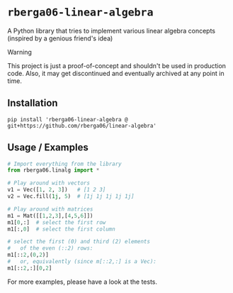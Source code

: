 # `rberga06-linear-algebra`
A Python library that tries to implement various linear algebra concepts
(inspired by a genious friend's idea)

> [!WARNING]
> This project is just a proof-of-concept and shouldn't be used in production code.
> Also, it may get discontinued and eventually archived at any point in time.
>

## Installation

`pip install 'rberga06-linear-algebra @ git+https://github.com/rberga06/linear-algebra'`

## Usage / Examples

```python
# Import everything from the library
from rberga06.linalg import *

# Play around with vectors
v1 = Vec([1, 2, 3])   # [1 2 3]
v2 = Vec.fill(1j, 5)  # [1j 1j 1j 1j 1j]

# Play around with matrices
m1 = Mat([[1,2,3],[4,5,6]])
m1[0,:]  # select the first row
m1[:,0]  # select the first column

# select the first (0) and third (2) elements
#   of the even (::2) rows:
m1[::2,(0,2)]
#   or, equivalently (since m[::2,:] is a Vec):
m1[::2,:][0,2]
```

For more examples, please have a look at the tests.
